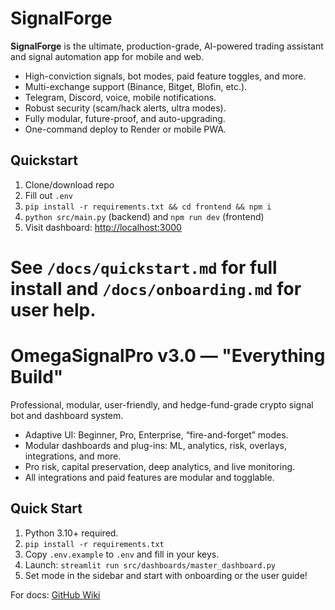 # SignalForge

**SignalForge** is the ultimate, production-grade, AI-powered trading assistant and signal automation app for mobile and web.  
- High-conviction signals, bot modes, paid feature toggles, and more.
- Multi-exchange support (Binance, Bitget, Blofin, etc.).
- Telegram, Discord, voice, mobile notifications.
- Robust security (scam/hack alerts, ultra modes).
- Fully modular, future-proof, and auto-upgrading.
- One-command deploy to Render or mobile PWA.

## Quickstart  
1. Clone/download repo  
2. Fill out `.env`  
3. `pip install -r requirements.txt && cd frontend && npm i`  
4. `python src/main.py` (backend) and `npm run dev` (frontend)  
5. Visit dashboard: [http://localhost:3000](http://localhost:3000)

See `/docs/quickstart.md` for full install and `/docs/onboarding.md` for user help.
=======
# OmegaSignalPro v3.0 — "Everything Build"

Professional, modular, user-friendly, and hedge-fund-grade crypto signal bot and dashboard system.

- Adaptive UI: Beginner, Pro, Enterprise, “fire-and-forget” modes.
- Modular dashboards and plug-ins: ML, analytics, risk, overlays, integrations, and more.
- Pro risk, capital preservation, deep analytics, and live monitoring.
- All integrations and paid features are modular and togglable.

## Quick Start

1. Python 3.10+ required.
2. `pip install -r requirements.txt`
3. Copy `.env.example` to `.env` and fill in your keys.
4. Launch: `streamlit run src/dashboards/master_dashboard.py`
5. Set mode in the sidebar and start with onboarding or the user guide!

For docs: [GitHub Wiki](https://github.com/Lukesmaxtrady/OmegaSignalPro-v3.0/wiki)
